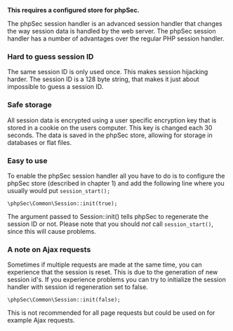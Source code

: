 **This requires a configured store for phpSec.**

The phpSec session handler is an advanced session handler that changes the way session data is handled by the web server. The phpSec session handler has a number of advantages over the regular PHP session handler.

### Hard to guess session ID ###
The same session ID is only used once. This makes session hijacking harder. The session ID is a 128 byte string, that makes it just about impossible to guess a session ID.

### Safe storage ###
All session data is encrypted using a user specific encryption key that is stored in a cookie on the users computer. This key is changed each 30 seconds. The data is saved in the phpSec store, allowing for storage in databases or flat files.

### Easy to use ###
To enable the phpSec session handler all you have to do is to configure the phpSec store (described in chapter 1) and add the following line where you usually would put `session_start();`

    \phpSec\Common\Session::init(true);

The argument passed to Session::init() tells phpSec to regenerate the session ID or not.
Please note that you should *not* call `session_start()`, since this will cause problems.

### A note on Ajax requests ###
Sometimes if multiple requests are made at the same time, you can experience that the session is reset. This is due to the generation of new session id's.
If you experience problems you can try to initialize the session handler with session id regeneration set to false.

    \phpSec\Common\Session::init(false);

This is not recommended for all page requests but could be used on for example Ajax requests.
